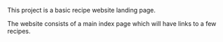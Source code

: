 This project is a basic recipe website landing page.

The website consists of a main index page which will have links to a few recipes.
